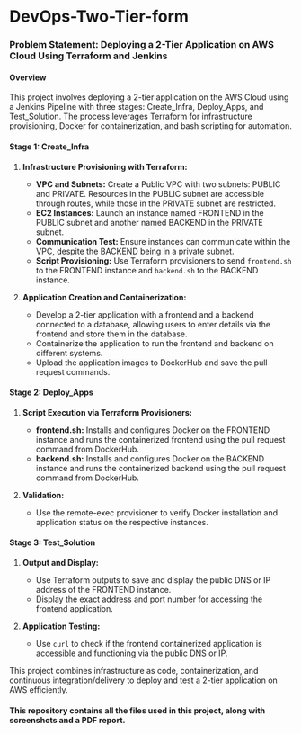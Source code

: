# DevOps-Two-Tier-form

### Problem Statement: Deploying a 2-Tier Application on AWS Cloud Using Terraform and Jenkins

#### Overview
This project involves deploying a 2-tier application on the AWS Cloud using a Jenkins Pipeline with three stages: Create_Infra, Deploy_Apps, and Test_Solution. The process leverages Terraform for infrastructure provisioning, Docker for containerization, and bash scripting for automation. 

#### Stage 1: Create_Infra
1. **Infrastructure Provisioning with Terraform:**
   - **VPC and Subnets:** Create a Public VPC with two subnets: PUBLIC and PRIVATE. Resources in the PUBLIC subnet are accessible through routes, while those in the PRIVATE subnet are restricted.
   - **EC2 Instances:** Launch an instance named FRONTEND in the PUBLIC subnet and another named BACKEND in the PRIVATE subnet.
   - **Communication Test:** Ensure instances can communicate within the VPC, despite the BACKEND being in a private subnet.
   - **Script Provisioning:** Use Terraform provisioners to send `frontend.sh` to the FRONTEND instance and `backend.sh` to the BACKEND instance.

2. **Application Creation and Containerization:**
   - Develop a 2-tier application with a frontend and a backend connected to a database, allowing users to enter details via the frontend and store them in the database.
   - Containerize the application to run the frontend and backend on different systems.
   - Upload the application images to DockerHub and save the pull request commands.

#### Stage 2: Deploy_Apps
1. **Script Execution via Terraform Provisioners:**
   - **frontend.sh:** Installs and configures Docker on the FRONTEND instance and runs the containerized frontend using the pull request command from DockerHub.
   - **backend.sh:** Installs and configures Docker on the BACKEND instance and runs the containerized backend using the pull request command from DockerHub.
   
2. **Validation:**
   - Use the remote-exec provisioner to verify Docker installation and application status on the respective instances.

#### Stage 3: Test_Solution
1. **Output and Display:**
   - Use Terraform outputs to save and display the public DNS or IP address of the FRONTEND instance.
   - Display the exact address and port number for accessing the frontend application.
   
1. **Application Testing:**
   - Use `curl` to check if the frontend containerized application is accessible and functioning via the public DNS or IP.

This project combines infrastructure as code, containerization, and continuous integration/delivery to deploy and test a 2-tier application on AWS efficiently.

#### This repository contains all the files used in this project, along with screenshots and a PDF report.
